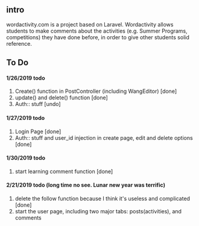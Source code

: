 ## intro
wordactivity.com is a project based on Laravel. Wordactivity allows students to make comments about the activities (e.g. Summer Programs, competitions) they have done before, in order to give other students solid reference.

## To Do
#### 1/26/2019 todo
1. Create() function in PostController (including WangEditor) [done]
2. update() and delete() function [done]
3. Auth:: stuff [undo]

#### 1/27/2019 todo

1. Login Page [done]
2. Auth:: stuff and user_id injection in create page, edit and delete options [done]

#### 1/30/2019 todo

1. start learning comment function [done]

#### 2/21/2019 todo (long time no see. Lunar new year was terrific)
1. delete the follow function because I think it's useless and complicated [done]
2. start the user page, including two major tabs: posts(activities), and comments
